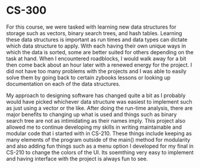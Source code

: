 # CS-300

For this course, we were tasked with learning new data structures for storage such as vectors, binary search trees, and hash tables. Learning these data structures is important as run times and data types can dictate which data structure to apply. With each having their own unique ways in which the data is sorted, some are better suited for others depending on the task at hand. When I encountered roadblocks, I would walk away for a bit then come back about an hour later with a renewed energy for the project. I did not have too many problems with the projects and I was able to easily solve them by going back to certain zybooks lessons or looking up documentation on each of the data structures. 

My approach to designing software has changed quite a bit as I probably would have picked whichever data structure was easiest to implement such as just using a vector or the like. After doing the run-time analysis, there are major benefits to changing up what is used and things such as binary search tree are not as intimidating as their names imply. This project also allowed me to continue developing my skills in writing maintainable and modular code that i started with in CS-210. These things include keeping as many elements of the program outside of the main() method for modularity and also adding fun things such as a menu option I developed for my final in CS-210 to change the colors of the UI. Its soemthing very easy to implement and having interface with the project is always fun to see.  
